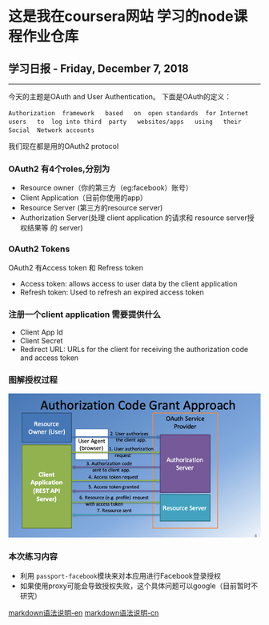 # 这是我在coursera网站 学习的node课程作业仓库

## 学习日报 - Friday, December 7, 2018
***

今天的主题是OAuth and	User	Authentication。
下面是OAuth的定义：

`Authorization	framework	based	on	open standards	for	Internet	users	to	log	into third	party	websites/apps	using	their	Social	Network	accounts`

我们现在都是用的OAuth2 protocol
### OAuth2 有4个roles,分别为

 - Resource	owner（你的第三方（eg:facebook）账号）
 - Client	Application（目前你使用的app）
 - Resource	Server (第三方的resource server)
 - Authorization	Server(处理 client application 的请求和 resource server授权结果等 的 server)

### OAuth2 Tokens
OAuth2 有Access token 和 Refress token
 - Access	token:	allows	access	to	user	data	by	the	client
application
 - Refresh	token:	Used	to	refresh	an	expired	access	token

### 注册一个client application 需要提供什么
  - Client App Id
  - Client Secret
  - Redirect URL: URLs	for	the	client	for	receiving	the
authorization	code	and	access	token

### 图解授权过程
![Authorization Code Grant Approach](/public/images/Picture.png)

### 本次练习内容
  - 利用 `passport-facebook`模块来对本应用进行Facebook登录授权
  - 如果使用proxy可能会导致授权失败，这个具体问题可以google（目前暂时不研究）


[markdown语法说明-en](https://daringfireball.net/projects/markdown/syntax)
[markdown语法说明-cn](https://markdown.tw/)
